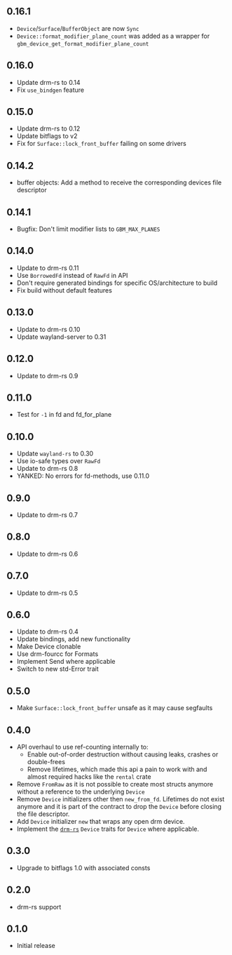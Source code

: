 ## 0.16.1

- `Device`/`Surface`/`BufferObject` are now `Sync`
- `Device::format_modifier_plane_count` was added as a wrapper for `gbm_device_get_format_modifier_plane_count`

## 0.16.0

- Update drm-rs to 0.14
- Fix `use_bindgen` feature

## 0.15.0

- Update drm-rs to 0.12
- Update bitflags to v2
- Fix for `Surface::lock_front_buffer` failing on some drivers

## 0.14.2

- buffer objects: Add a method to receive the corresponding devices file descriptor

## 0.14.1

- Bugfix: Don't limit modifier lists to `GBM_MAX_PLANES`

## 0.14.0

- Update to drm-rs 0.11
- Use `BorrowedFd` instead of `RawFd` in API
- Don't require generated bindings for specific OS/architecture to build
- Fix build without default features

## 0.13.0

- Update to drm-rs 0.10
- Update wayland-server to 0.31

## 0.12.0

- Update to drm-rs 0.9

## 0.11.0

- Test for `-1` in fd and fd_for_plane

## 0.10.0

- Update `wayland-rs` to 0.30
- Use io-safe types over `RawFd`
- Update to drm-rs 0.8
- YANKED: No errors for fd-methods, use 0.11.0

## 0.9.0

- Update to drm-rs 0.7

## 0.8.0

- Update to drm-rs 0.6

## 0.7.0

- Update to drm-rs 0.5

## 0.6.0

- Update to drm-rs 0.4
- Update bindings, add new functionality
- Make Device clonable
- Use drm-fourcc for Formats
- Implement Send where applicable
- Switch to new std-Error trait

## 0.5.0

- Make `Surface::lock_front_buffer` unsafe as it may cause segfaults

## 0.4.0

- API overhaul to use ref-counting internally to:
  - Enable out-of-order destruction without causing leaks, crashes or double-frees
  - Remove lifetimes, which made this api a pain to work with and almost required hacks like the `rental` crate
- Remove `FromRaw` as it is not possible to create most structs anymore without a reference to the underlying `Device`
- Remove `Device` initializers other then `new_from_fd`. Lifetimes do not exist anymore and it is part of the contract to drop the `Device` before closing the file descriptor.
- Add `Device` initializer `new` that wraps any open drm device.
- Implement the [`drm-rs`](https://github.com/Smithay/drm-rs) `Device` traits for `Device` where applicable.

## 0.3.0

- Upgrade to bitflags 1.0 with associated consts

## 0.2.0

- drm-rs support

## 0.1.0

- Initial release
